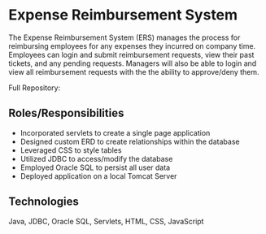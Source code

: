 # Expense Reimbursement System
The Expense Reimbursement System (ERS) manages the process for reimbursing employees 
for any expenses they incurred on company time. Employees can login and submit reimbursement requests,
view their past tickets, and any pending requests. Managers will also be able to login and view all
reimbursement requests with the the ability to approve/deny them.

Full Repository:


## Roles/Responsibilities

* Incorporated servlets to create a single page application
* Designed custom ERD to create relationships within the database
* Leveraged CSS to style tables 
* Utilized JDBC to access/modify the database
* Employed Oracle SQL to persist all user data
* Deployed application on a local Tomcat Server


## Technologies

Java, JDBC, Oracle SQL, Servlets, HTML, CSS, JavaScript